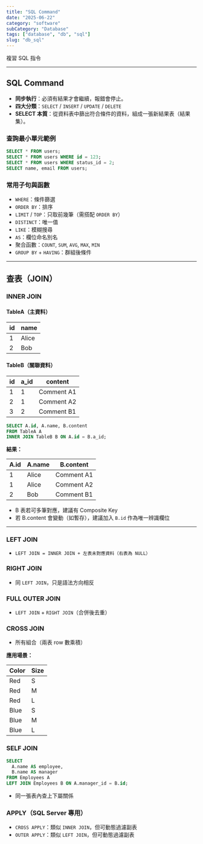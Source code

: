 ```yaml
---
title: "SQL Command"
date: "2025-06-22"
category: "software"
subCategory: "Database"
tags: ["database", "db", "sql"]
slug: "db_sql"
---
```

複習 SQL 指令

---

## SQL Command

- **同步執行**：必須有結果才會繼續，報錯會停止。
- **四大分類**：`SELECT` / `INSERT` / `UPDATE` / `DELETE`
- **SELECT 本質**：從資料表中篩出符合條件的資料，組成一張新結果表（結果集）。

### 查詢最小單元範例

```sql
SELECT * FROM users;
SELECT * FROM users WHERE id = 123;
SELECT * FROM users WHERE status_id = 2;
SELECT name, email FROM users;
```

### 常用子句與函數

* `WHERE`：條件篩選
* `ORDER BY`：排序
* `LIMIT` / `TOP`：只取前幾筆（需搭配 `ORDER BY`）
* `DISTINCT`：唯一值
* `LIKE`：模糊搜尋
* `AS`：欄位命名別名
* 聚合函數：`COUNT`, `SUM`, `AVG`, `MAX`, `MIN`
* `GROUP BY` + `HAVING`：群組後條件

---

## 查表（JOIN）

### INNER JOIN

#### TableA（主資料）

| id | name  |
| -- | ----- |
| 1  | Alice |
| 2  | Bob   |

#### TableB（關聯資料）

| id | a\_id | content    |
| -- | ----- | ---------- |
| 1  | 1     | Comment A1 |
| 2  | 1     | Comment A2 |
| 3  | 2     | Comment B1 |

```sql
SELECT A.id, A.name, B.content
FROM TableA A
INNER JOIN TableB B ON A.id = B.a_id;
```

**結果：**

| A.id | A.name | B.content  |
| ---- | ------ | ---------- |
| 1    | Alice  | Comment A1 |
| 1    | Alice  | Comment A2 |
| 2    | Bob    | Comment B1 |

* B 表若可多筆對應，建議有 Composite Key
* 若 B.content 會變動（如暫存），建議加入 `B.id` 作為唯一辨識欄位

---

### LEFT JOIN

* `LEFT JOIN = INNER JOIN + 左表未對應資料（右表為 NULL）`

### RIGHT JOIN

* 同 `LEFT JOIN`，只是語法方向相反

### FULL OUTER JOIN

* `LEFT JOIN` + `RIGHT JOIN`（合併後去重）

### CROSS JOIN

* 所有組合（兩表 row 數乘積）

**應用場景：**

| Color | Size |
| ----- | ---- |
| Red   | S    |
| Red   | M    |
| Red   | L    |
| Blue  | S    |
| Blue  | M    |
| Blue  | L    |

### SELF JOIN

```sql
SELECT 
  A.name AS employee,
  B.name AS manager
FROM Employees A
LEFT JOIN Employees B ON A.manager_id = B.id;
```

* 同一張表內查上下屬關係

### APPLY（SQL Server 專用）

* `CROSS APPLY`：類似 `INNER JOIN`，但可動態過濾副表
* `OUTER APPLY`：類似 `LEFT JOIN`，但可動態過濾副表